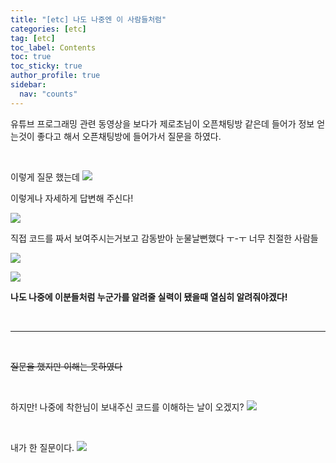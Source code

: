 ```yaml
---
title: "[etc] 나도 나중엔 이 사람들처럼"
categories: [etc]
tag: [etc]
toc_label: Contents
toc: true
toc_sticky: true
author_profile: true
sidebar:
  nav: "counts"
---
```


유튜브 프로그래밍 관련 동영상을 보다가 제로초님이 오픈채팅방 같은데 들어가 정보 얻는것이 좋다고 해서 오픈채팅방에 들어가서 질문을 하였다.

<br>

이렇게 질문 했는데
![](https://velog.velcdn.com/images/sieunpark/post/e85e3189-032c-434d-b446-c1e3f91976c0/image.png)

이렇게나 자세하게 답변해 주신다!

![](https://velog.velcdn.com/images/sieunpark/post/2eb60fa6-c708-443b-a72e-964e66aa7824/image.png)

직접 코드를 짜서 보여주시는거보고 감동받아 눈물날뻔했다 ㅜ-ㅜ 너무 친절한 사람들

![](https://velog.velcdn.com/images/sieunpark/post/7197a2d9-2c55-41e7-a78f-46e3208a63af/image.png)

![](https://velog.velcdn.com/images/sieunpark/post/88dad393-bb7a-4655-ae58-dc037c6d6026/image.png)

**나도 나중에 이분들처럼 누군가를 알려줄 실력이 됐을때 열심히 알려줘야겠다!**

<br>

---

<br>

~~질문을 했지만 이해는 못하였다~~

<br>

하지만! 나중에 착한님이 보내주신 코드를 이해하는 날이 오겠지?
![](https://velog.velcdn.com/images/sieunpark/post/ab5512ac-450e-4983-a42e-e6fb5926a03e/image.png)

<br>

내가 한 질문이다.
![](https://velog.velcdn.com/images/sieunpark/post/aa1b4cf2-c950-4f00-a308-86560322fc3d/image.png)
